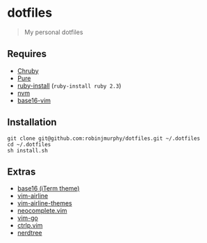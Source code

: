 # dotfiles

> My personal dotfiles

## Requires

* [Chruby](https://github.com/postmodern/chruby)
* [Pure](https://github.com/sindresorhus/pure)
* [ruby-install](https://github.com/postmodern/ruby-install) (`ruby-install ruby 2.3`)
* [nvm](https://github.com/creationix/nvm)
* [base16-vim](https://github.com/chriskempson/base16-vim)

## Installation

```
git clone git@github.com:robinjmurphy/dotfiles.git ~/.dotfiles
cd ~/.dotfiles
sh install.sh
```

## Extras

* [base16 (iTerm theme)](https://github.com/chriskempson/base16-iterm2)
* [vim-airline](https://github.com/vim-airline/vim-airline)
* [vim-airline-themes](https://github.com/vim-airline/vim-airline-themes)
* [neocomplete.vim](https://github.com/Shougo/neocomplete.vim)
* [vim-go](https://github.com/fatih/vim-go)
* [ctrlp.vim](https://github.com/ctrlpvim/ctrlp.vim)
* [nerdtree](https://github.com/scrooloose/nerdtree)
